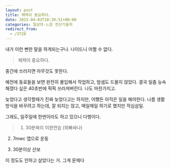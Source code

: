 ```yaml
---
layout: post
title: 체력이 중요하다.
date: 2015-04-03T10:39:51+00:00
categories: 일상의-느낌 전산기술자
redirect_from:
  - /3728
---
```


내가 이런 뻔한 말을 하게되는구나. 나이드니 어쩔 수 없다.

> 체력이 중요하다.

중간에 쓰러지면 아무것도 못한다.

예전에 동료들을 보면 완전히 몰입해서 작업하고, 밤샘도 드물지 않았다. 결국 일좀 능숙해졌다 싶은 40초반에 픽픽 쓰러져버린다. 나도 마찬가지고.

늦었다고 생각할때가 진짜 늦었다고는 하지만, 어쨌든 아직은 일을 해야한다. 나름 생활방식을 바꾸려고 하는데, 잘 되지는 않고, 매일매일 하기로 했지만 작심삼일.

그래도, 일주일에 한번이라도 하고 있으니 다행이다.

> 1. 30분짜리 이완연습 (위빠싸나)

2. 7mwc 앱으로 운동

3. 30분이상 산보

 

이 정도도 안하고 살았다는 거. 그게 문제다
<div id=comments>
</div>
